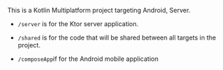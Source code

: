 This is a Kotlin Multiplatform project targeting Android, Server.

* `/server` is for the Ktor server application.

* `/shared` is for the code that will be shared between all targets in the project.

* `/composeApp`if for the Android mobile application

